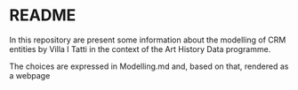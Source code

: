 #  README

In this repository are present some information about the modelling of CRM entities by Villa I Tatti in the context of the Art History Data programme.

The choices are expressed in Modelling.md and, based on that, rendered as a webpage 



